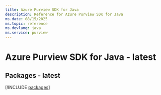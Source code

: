 ```yaml
---
title: Azure Purview SDK for Java
description: Reference for Azure Purview SDK for Java
ms.date: 08/15/2025
ms.topic: reference
ms.devlang: java
ms.service: purview
---
```

# Azure Purview SDK for Java - latest
## Packages - latest
[!INCLUDE [packages](purview-index.md)]